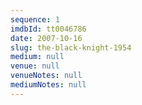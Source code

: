 ```yaml
---
sequence: 1
imdbId: tt0046786
date: 2007-10-16
slug: the-black-knight-1954
medium: null
venue: null
venueNotes: null
mediumNotes: null
---
```


